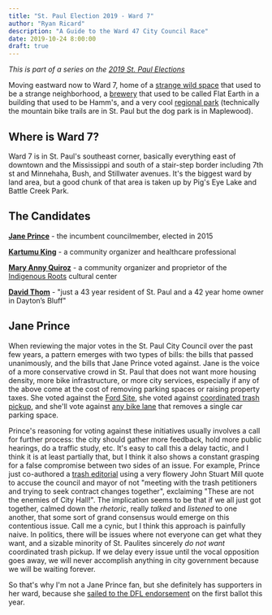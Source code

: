 ```yaml
---
title: "St. Paul Election 2019 - Ward 7"
author: "Ryan Ricard"
description: "A Guide to the Ward 47 City Council Race"
date: 2019-10-24 8:00:00
draft: true
---
```


*This is part of a series on the [2019 St. Paul Elections](https://firewally.net/post/st-paul-election-guide-2019)*

Moving eastward now to Ward 7, home of a [strange wild space](https://www.minnpost.com/stroll/2013/05/exploring-swede-hollow-once-neighborhood-carved-out-wild/) that used to be a strange neighborhood, a [brewery](https://www.stpaulbrewing.com/) that used to be called Flat Earth in a building that used to be Hamm's, and a very cool [regional park](https://www.ramseycounty.us/residents/parks-recreation/parks-trails/find-park/battle-creek-regional-park) (technically the mountain bike trails are in St. Paul but the dog park is in Maplewood). 

## Where is Ward 7?

Ward 7 is in St. Paul's southeast corner, basically everything east of downtown and the Mississippi and south of a stair-step border including 7th st and Minnehaha, Bush, and Stillwater avenues. It's the biggest ward by land area, but a good chunk of that area is taken up by Pig's Eye Lake and Battle Creek Park. 

## The Candidates

[**Jane Prince**](http://janeprincew7.com/) - the incumbent councilmember, elected in 2015

[**Kartumu King**](http://kingfor7.com/) - a community organizer and healthcare professional

[**Mary Anny Quiroz**](http://quirozfortheeastside.com/) - a community organizer and proprietor of the [Indigenous Roots](https://indigenous-roots.org/) cultural center

[**David Thom**](https://www.facebook.com/pages/category/Political-Candidate/David-Thom-Ward-7-100518241315484/) - "just a 43 year resident of St. Paul and a 42 year home owner in Dayton’s Bluff"

## Jane Prince

When reviewing the major votes in the St. Paul City Council over the past few years, a pattern emerges with two types of bills: the bills that passed unanimously, and the bills that Jane Prince voted against. Jane is the voice of a more conservative crowd in St. Paul that does not want more housing density, more bike infrastructure, or more city services, especially if any of the above come at the cost of removing parking spaces or raising property taxes. She voted against the [Ford Site](http://www.startribune.com/st-paul-city-council-expected-to-vote-wednesday-on-divisive-ford-site-plan/448252103/), she voted against [coordinated trash pickup](https://www.minnpost.com/metro/2019/10/is-garbage-enough-to-get-upstart-candidates-elected-to-the-st-paul-city-council/), and she'll vote against [any bike lane](https://www.twincities.com/2017/08/17/half-mile-bike-lane-stillwater-avenue-east-side-st-paul-city-council-vote/) that removes a single car parking space. 

Prince's reasoning for voting against these initiatives usually involves a call for further process: the city should gather more feedback, hold more public hearings, do a traffic study, etc. It's easy to call this a delay tactic, and I think it is at least partially that, but I think it also shows a constant grasping for a false compromise between two sides of an issue. For example, Prince just co-authored a [trash editorial](https://www.twincities.com/2019/10/23/prince-busuri-theres-a-better-way-through-this-st-paul-trash-mess/) using a very flowery John Stuart Mill quote to accuse the council and mayor of not "meeting with the trash petitioners and trying to seek contract changes together", exclaiming "These are not the enemies of City Hall!". The implication seems to be that if we all just got together, calmed down the *rhetoric*, really *talked* and *listened* to one another, that some sort of grand consensus would emerge on this contentious issue. Call me a cynic, but I think this approach is painfully naive. In politics, there will be issues where not everyone can get what they want, and a sizable minority of St. Paulites sincerely *do not want* coordinated trash pickup. If we delay every issue until the vocal opposition goes away, we will never accomplish anything in city government because we will be waiting forever. 

So that's why I'm not a Jane Prince fan, but she definitely has supporters in her ward, because she [sailed to the DFL endorsement](https://www.twincities.com/2019/05/25/why-does-the-st-paul-dfl-endorse-candidates-for-nonpartisan-city-races/) on the first ballot this year. 




